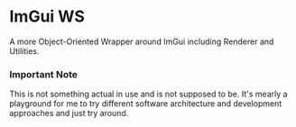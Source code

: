 # ImGui WS

A more Object-Oriented Wrapper around ImGui including Renderer and Utilities.

### Important Note
This is not something actual in use and is not supposed to be. It's mearly a playground for me
to try different software architecture and development approaches and just try around.